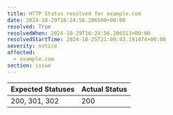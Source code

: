 ```yaml
---
title: HTTP Status resolved for example.com
date: 2024-10-29T16:24:56.206500+00:00
resolved: True
resolvedWhen: 2024-10-29T16:24:56.206513+00:00
resolvedStartTime: 2024-10-25T21:09:43.191474+00:00
severity: notice
affected:
  - example.com
section: issue
---
```


| Expected Statuses | Actual Status  |
|-------------------|----------------|
| 200, 301, 302 | 200 |
